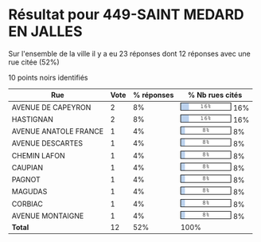 # Résultat pour 449-SAINT MEDARD EN JALLES

Sur l'ensemble de la ville il y a eu 23 réponses dont 12 réponses avec une rue citée (52%)

10 points noirs identifiés

| Rue | Vote | % réponses | % Nb rues cités|
|-----|------|------------|----------------|
| AVENUE DE CAPEYRON | 2 | 8% | <img src="../../img/bar_16.gif" />&nbsp;16%|
| HASTIGNAN | 2 | 8% | <img src="../../img/bar_16.gif" />&nbsp;16%|
| AVENUE ANATOLE FRANCE | 1 | 4% | <img src="../../img/bar_8.gif" />&nbsp;8%|
| AVENUE DESCARTES | 1 | 4% | <img src="../../img/bar_8.gif" />&nbsp;8%|
| CHEMIN LAFON | 1 | 4% | <img src="../../img/bar_8.gif" />&nbsp;8%|
| CAUPIAN | 1 | 4% | <img src="../../img/bar_8.gif" />&nbsp;8%|
| PAGNOT | 1 | 4% | <img src="../../img/bar_8.gif" />&nbsp;8%|
| MAGUDAS | 1 | 4% | <img src="../../img/bar_8.gif" />&nbsp;8%|
| CORBIAC | 1 | 4% | <img src="../../img/bar_8.gif" />&nbsp;8%|
| AVENUE MONTAIGNE | 1 | 4% | <img src="../../img/bar_8.gif" />&nbsp;8%|
| **Total** | 12 | 52% | 100%|
